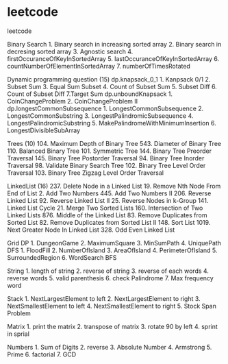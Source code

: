 # leetcode
leetcode

Binary Search
	1. Binary search in increasing sorted array
	2. Binary search in decresing sorted array
	3. Agnostic search
	4. firstOccuranceOfKeyInSortedArray
	5. lastOccuranceOfKeyInSortedArray
	6. countNumberOfElementInSortedArray
	7. numberOfTimesRotated
	
Dynamic programming question (15)
     dp.knapsack_0_1
          1. Kanpsack 0/1
          2. Subset Sum
          3. Equal Sum Subset
          4. Count of Subset Sum
          5. Subset Diff
          6. Count of Subset Diff
          7.Target Sum
     dp.unboundKnapsack
          1. CoinChangeProblem
          2. CoinChangeProblem II
     dp.longestCommonSubsequence
          1. LongestCommonSubsequence
          2. LongestCommonSubstring
          3. LongestPalindromicSubsequence
          4. LongestPalindromicSubstring
          5. MakePalindromeWithMinimumInsertion
          6. LongestDivisibleSubArray

Trees (10)
     104. Maximum Depth of Binary Tree
     543. Diameter of Binary Tree
     110. Balanced Binary Tree
     101. Symmetric Tree
     144. Binary Tree Preorder Traversal
     145. Binary Tree Postorder Traversal
     94. Binary Tree Inorder Traversal
     98. Validate Binary Search Tree
     102. Binary Tree Level Order Traversal
     103. Binary Tree Zigzag Level Order Traversal

LinkedList (16)
     237. Delete Node in a Linked List
     19. Remove Nth Node From End of List
     2. Add Two Numbers
     445. Add Two Numbers II
     206. Reverse Linked List
     92. Reverse Linked List II
     25. Reverse Nodes in k-Group
     141. Linked List Cycle
     21. Merge Two Sorted Lists
     160. Intersection of Two Linked Lists
     876. Middle of the Linked List
     83. Remove Duplicates from Sorted List
     82. Remove Duplicates from Sorted List II
     148. Sort List
     1019. Next Greater Node In Linked List
     328. Odd Even Linked List
     
Grid
     DP
         1. DungeonGame
         2. MaximumSquare
         3. MinSumPath
         4. UniquePath
     DFS
         1. FloodFill
         2. NumberOfIsland
         3. AreaOfIsland
         4. PerimeterOfIsland
         5. SurroundedRegion
         6. WordSearch
     BFS
	 
	 
String
	1. length of string
	2. reverse of string 
	3. reverse of each words
	4. reverse words 
	5. valid parenthesis
	6. check Palindrome
	7. Max frequency word
	
Stack
	1. NextLargestElement to left
	2. NextLargestElement to right 
	3. NextSmallestElement to left
	4. NextSmallestElement to right
	5. Stock Span Problem


Matrix
	1. print the matrix
	2. transpose of matrix
	3. rotate 90 by left
	4. sprint in sprial

Numbers
	1. Sum of Digits
	2. reverse
	3. Absolute Number
	4. Armstrong
	5. Prime
	6. factorial
	7. GCD
	
	
         
